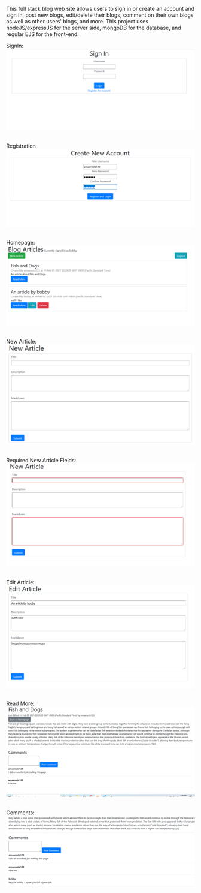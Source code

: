 This full stack blog web site allows users to sign in or create an account and sign in, post new blogs,
edit/delete their blogs, comment on their own blogs as well as other users' blogs, and more. This project
uses nodeJS/expressJS for the server side, mongoDB for the database, and regular EJS for the front-end.

SignIn:
<img src="./Photos/SignIn.PNG"><br><br>

Registration
<img src="./Photos/registration.PNG"><br><br>

Homepage:
<img src="./Photos/homepage.PNG"><br><br>

New Article:
<img src="./Photos/newArticle.PNG"><br><br>

Required New Article Fields:
<img src="./Photos/requiredFields.PNG"><br><br>

Edit Article:
<img src="./Photos/edit.PNG"><br><br>

Read More:
<img src="./Photos/ReadMore.PNG"><br><br>

Comments:
<img src="./Photos/Comments.PNG"><br><br>

